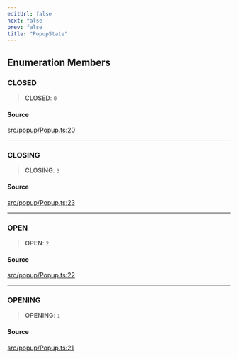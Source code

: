 ```yaml
---
editUrl: false
next: false
prev: false
title: "PopupState"
---
```


## Enumeration Members

### CLOSED

> **CLOSED**: `0`

#### Source

[src/popup/Popup.ts:20](https://github.com/relishinc/dill-pixel/blob/c79d8e8552aaa0f13a29535c819ae67d025b4669/src/popup/Popup.ts#L20)

***

### CLOSING

> **CLOSING**: `3`

#### Source

[src/popup/Popup.ts:23](https://github.com/relishinc/dill-pixel/blob/c79d8e8552aaa0f13a29535c819ae67d025b4669/src/popup/Popup.ts#L23)

***

### OPEN

> **OPEN**: `2`

#### Source

[src/popup/Popup.ts:22](https://github.com/relishinc/dill-pixel/blob/c79d8e8552aaa0f13a29535c819ae67d025b4669/src/popup/Popup.ts#L22)

***

### OPENING

> **OPENING**: `1`

#### Source

[src/popup/Popup.ts:21](https://github.com/relishinc/dill-pixel/blob/c79d8e8552aaa0f13a29535c819ae67d025b4669/src/popup/Popup.ts#L21)

